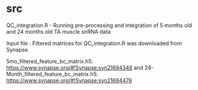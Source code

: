 # src

QC_integration.R - Running pre-processing and integration of 5 months old and 24 months old TA muscle snRNA data
 
  Input file : Filtered matrices for QC_integration.R was downloaded from Synapse. 
  
  5mo_filtered_feature_bc_matrix.h5: https://www.synapse.org/#!Synapse:syn21694348 and
  24-Month_filtered_feature_bc_matrix.h5: https://www.synapse.org/#!Synapse:syn21694476

